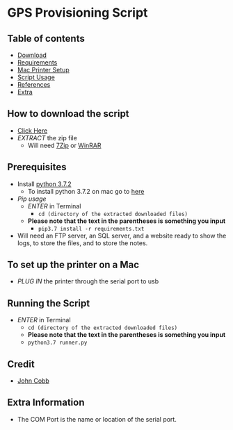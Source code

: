 # GPS Provisioning Script

## Table of contents
- [Download](#download)
- [Requirements](#requirements)
- [Mac Printer Setup](#printermac)
- [Script Usage](#run)
- [References](#ref)
- [Extra](#extra)

<div id='download'/>

## How to download the script
- [Click Here](https://github.com/tmeserve/ProvisioningScript/archive/nocups.zip)
- *EXTRACT* the zip file
  - Will need [7Zip](http://www.7-zip.org/download.html) or [WinRAR](http://www.win-rar.com/download.html)

<div id='requirements'/>

## Prerequisites
- Install [python 3.7.2](https://www.python.org/downloads/release/python-372/)
  - To install python 3.7.2 on mac go to [here](https://www.youtube.com/watch?v=8BiYGIDCvvA)
- _Pip usage_
  - *ENTER* in Terminal
    - `cd (directory of the extracted downloaded files)`
  - **Please note that the text in the parentheses is something you input**
    - `pip3.7 install -r requirements.txt`
- Will need an FTP server, an SQL server, and a website ready to show the logs, to store the files, and to store the notes.

<div id='printermac'/>

## To set up the printer on a Mac
- *PLUG IN* the printer through the serial port to usb

<div id='run'/>

## Running the Script
- *ENTER* in Terminal
  - `cd (directory of the extracted downloaded files)`
  - **Please note that the text in the parentheses is something you input**
  - `python3.7 runner.py`

<div id='ref'/>

## Credit
- [John Cobb](https://github.com/johncobb/cfgmdm)

<div id='extra'/>

## Extra Information
- The COM Port is the name or location of the serial port.